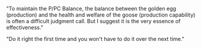 "To maintain the P/PC Balance, the balance between the golden egg (production) and the health and welfare of the goose (production capability) is often a difficult judgment call. But I suggest it is the very essence of effectiveness."

"Do it right the first time and you won't have to do it over the next time."
